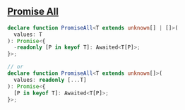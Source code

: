 ## [Promise All](https://github.com/type-challenges/type-challenges/blob/main/questions/00020-medium-promise-all/README.md)

<!-- notecardId: 1739798763193 -->

```ts
declare function PromiseAll<T extends unknown[] | []>(
  values: T
): Promise<{
  -readonly [P in keyof T]: Awaited<T[P]>;
}>;

// or
declare function PromiseAll<T extends unknown[]>(
  values: readonly [...T]
): Promise<{
  [P in keyof T]: Awaited<T[P]>;
}>;
```
